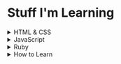 # Stuff I'm Learning

<details>
<summary>HTML & CSS</summary>

## Border-Sizing Attribute

Setting `box-sizing: border-box;` is an easy way to make CSS sizing computations easier.  By default, setting a width/height value on an object doesn't factor stuff like padding or border values.  So for example, if you define something like this:

```
.box-one {
  padding: 10px;
  height : 100px;
  width  : 100px;
  border : 30px solid red;
  margin : 100px;
}
```

The height in this case is 180 instead of 100.  That's because we have the height, PLUS padding on top and bottom (10 + 10 = 20), PLUS border on top and bottom (30 + 30 = 60).  Alternatively:

```
.box-one {
  padding: 10px;
  height : 100px;
  width  : 100px;
  border : 30px solid red;
  margin : 100px;
  box-sizing: border-box;
}
```

Adding the `box-sizing` attribute ensures width & height computation takes into account the other stuff.  You can set this property on all elements to ensure width/height specifications are exactly what you intend:

```
html {
  box-sizing: border-box;
}

*,
*::before,
*::after {
  box-sizing: inherit;
}
```

</details>

<details>
<summary>JavaScript</summary>

# Set & Map

## Sets

Sets are like Arrays, but values may only occur once in a set.  You can also iterate through a Set in insertion order (the order in which each element was inserted into the set).

```javascript
const mySet1 = new Set();

mySet1.add(1);
mySet1.add(5);
mySet1.add(5); // 5 already exists, so nothing happens here
```

## Maps

Maps are like hashes (they hold key-value pairs), but they remember the original insertion order of the keys.

```javascript
const myMap1 = new Map();

myMap1.set('a', 1);
myMap1.set('b', 2);
myMap1.set('c', 3);

console.log(map1.get('a')); // 1
```

</details>

<details>
<summary>Ruby</summary>

## Shovel Operator

This thingy is called a "shovel operator": `<<`.

It is used to append one thing to another.  For example:

```ruby
quote = "I'll have the tuna."
quote << " No crust."

puts quote
  => I'll have the tuna. No crust.
```

This is similar to the `+=` syntax, with a few important differences:
1. `<<` is more memory efficient since it modifies the existing variable rather than reassigning it (less garbage collection needed)
1. `<<` mutates ALL instances of the variable, for example:

Modifying content with `+=`:
```ruby
quote = "You don't turn your back on family, "
line = quote
line += "even when they do."

puts line
  => You don't turn your back on family, even when they do.

puts quote
  => You don't turn your back on family, 
```

Modifying content with `<<`:
```ruby
quote = "You don't turn your back on family, "
line = quote
line << "even when they do."

puts line
  => You don't turn your back on family, even when they do.

puts quote
  => You don't turn your back on family, even when they do.
```

Notice the `puts` outputs are the same in the second example, even though we performed the `<<` action on `line` and not `quote`. quite interesting.

## Ranges
Ranges can be inclusive of the last value or not, depending on the operator you use.  For example:

```ruby
(1..5).to_a
  => [1, 2, 3, 4, 5]

(1...5).to_a
  => [1, 2, 3, 4]
```

Notice the triple dot expression does not include the final number of the range.  Whereas the double-dot expression DOES include the final number in the range.

## .map() and .collect()

These two methods apply a transformation to items in an array.  For example:

```ruby
array = [1, 2, 3]
new_array = array.map { |item| item + 5 }
  => [6, 7, 8]
```

I've seen `.map()` used more commonly than `.collect()`.

## Synonyms
`raise` and `fail` are synonyms.  
`.collect()` and `.map()` are synonyms.  
`.select()` and `.find_all()` are synonyms.  

</details>

<details>
<summary>How to Learn</summary>

## Embracing Challenge
Reframe your thinking from:
- "I can't do this" or
- "I don't understand this"

to:
- "I can't do this ... _yet_"
- "I don't understand this ... _yet_"

This can help diffuse a natural instinct to run away from the challenge, cheat the challenge, or search for a simpler challenge for instant gratification.

## Working Through Discomfort
NOPS for dealing with discomfort during learning:
- Notice it.
- Own it.
- Push into it.
- Stay with it.

Allows your anxities to level off and give you the headspace to drag your comfort zone further.  For example if you don't understand recursion, try writing the simplest recursion method you can.

## How to Start Learning
Start with very small, specific goals that are doable.

## Learning by Reading
1. Consider reading the book away from the computer and absorb as much as possible.
1. Come up with questions or thoughts on different ways of approaching a topic.

</details>
